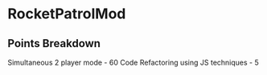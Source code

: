 # RocketPatrolMod

## Points Breakdown
Simultaneous 2 player mode - 60
Code Refactoring using JS techniques - 5
